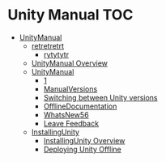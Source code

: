 Unity Manual TOC
================

 - [UnityManual]()
	 - [retretretrt]()
		 - [rytytytr](rytytytr_4.md)
	 - [UnityManual Overview](UnityManual.md)
	 - [UnityManual]()
		 - [1](2)
		 - [ManualVersions](ManualVersions.md)
		 - [Switching between Unity versions](SwitchingDocumentationVersions.md)
		 - [OfflineDocumentation](OfflineDocumentation.md)
		 - [WhatsNew56](WhatsNew56.md)
		 - [Leave Feedback](LeaveFeedback.md)
	 - [InstallingUnity]()
		 - [InstallingUnity Overview](InstallingUnity.md)
		 - [Deploying Unity Offline](DeployingUnityOffline.md)

